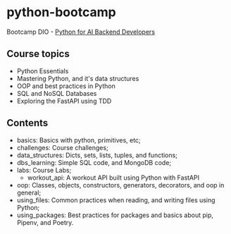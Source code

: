 # python-bootcamp
Bootcamp DIO - [Python for AI Backend Developers](https://web.dio.me/track/coding-future-vivo-python-ai-backend-developer)

## Course topics

- Python Essentials
- Mastering Python, and it's data structures
- OOP and best practices in Python
- SQL and NoSQL Databases
- Exploring the FastAPI using TDD

## Contents

- basics: Basics with python, primitives, etc;
- challenges: Course challenges;
- data_structures: Dicts, sets, lists, tuples, and functions;
- dbs_learning: Simple SQL code, and MongoDB code;
- labs: Course Labs;
    - workout_api: A workout API built using Python with FastAPI
- oop: Classes, objects, constructors, generators, decorators, and oop in general;
- using_files: Common practices when reading, and writing files using Python;
- using_packages: Best practices for packages and basics about pip, Pipenv, and Poetry.